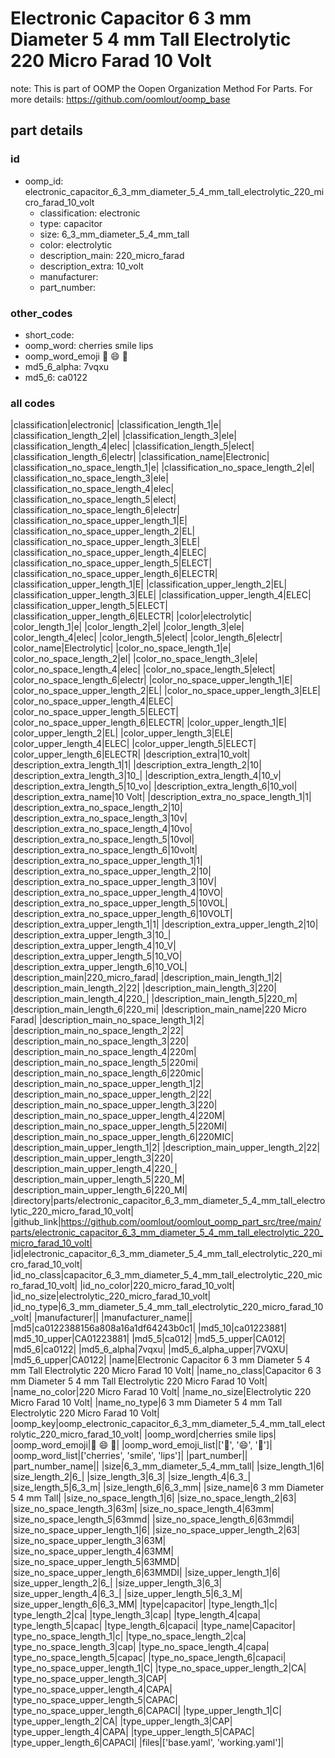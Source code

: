 # Electronic Capacitor 6 3 mm Diameter 5 4 mm Tall Electrolytic 220 Micro Farad 10 Volt  

note: This is part of OOMP the Oopen Organization Method For Parts. For more details: https://github.com/oomlout/oomp_base

##  part details





### id
* oomp_id: electronic_capacitor_6_3_mm_diameter_5_4_mm_tall_electrolytic_220_micro_farad_10_volt
  * classification: electronic
  * type: capacitor
  * size: 6_3_mm_diameter_5_4_mm_tall
  * color: electrolytic
  * description_main: 220_micro_farad
  * description_extra: 10_volt
  * manufacturer: 
  * part_number: 

### other_codes
* short_code: 
* oomp_word: cherries smile lips
* oomp_word_emoji :cherries: :smile: :lips:
* md5_6_alpha: 7vqxu
* md5_6: ca0122

### all codes 
|classification|electronic|
|classification_length_1|e|
|classification_length_2|el|
|classification_length_3|ele|
|classification_length_4|elec|
|classification_length_5|elect|
|classification_length_6|electr|
|classification_name|Electronic|
|classification_no_space_length_1|e|
|classification_no_space_length_2|el|
|classification_no_space_length_3|ele|
|classification_no_space_length_4|elec|
|classification_no_space_length_5|elect|
|classification_no_space_length_6|electr|
|classification_no_space_upper_length_1|E|
|classification_no_space_upper_length_2|EL|
|classification_no_space_upper_length_3|ELE|
|classification_no_space_upper_length_4|ELEC|
|classification_no_space_upper_length_5|ELECT|
|classification_no_space_upper_length_6|ELECTR|
|classification_upper_length_1|E|
|classification_upper_length_2|EL|
|classification_upper_length_3|ELE|
|classification_upper_length_4|ELEC|
|classification_upper_length_5|ELECT|
|classification_upper_length_6|ELECTR|
|color|electrolytic|
|color_length_1|e|
|color_length_2|el|
|color_length_3|ele|
|color_length_4|elec|
|color_length_5|elect|
|color_length_6|electr|
|color_name|Electrolytic|
|color_no_space_length_1|e|
|color_no_space_length_2|el|
|color_no_space_length_3|ele|
|color_no_space_length_4|elec|
|color_no_space_length_5|elect|
|color_no_space_length_6|electr|
|color_no_space_upper_length_1|E|
|color_no_space_upper_length_2|EL|
|color_no_space_upper_length_3|ELE|
|color_no_space_upper_length_4|ELEC|
|color_no_space_upper_length_5|ELECT|
|color_no_space_upper_length_6|ELECTR|
|color_upper_length_1|E|
|color_upper_length_2|EL|
|color_upper_length_3|ELE|
|color_upper_length_4|ELEC|
|color_upper_length_5|ELECT|
|color_upper_length_6|ELECTR|
|description_extra|10_volt|
|description_extra_length_1|1|
|description_extra_length_2|10|
|description_extra_length_3|10_|
|description_extra_length_4|10_v|
|description_extra_length_5|10_vo|
|description_extra_length_6|10_vol|
|description_extra_name|10 Volt|
|description_extra_no_space_length_1|1|
|description_extra_no_space_length_2|10|
|description_extra_no_space_length_3|10v|
|description_extra_no_space_length_4|10vo|
|description_extra_no_space_length_5|10vol|
|description_extra_no_space_length_6|10volt|
|description_extra_no_space_upper_length_1|1|
|description_extra_no_space_upper_length_2|10|
|description_extra_no_space_upper_length_3|10V|
|description_extra_no_space_upper_length_4|10VO|
|description_extra_no_space_upper_length_5|10VOL|
|description_extra_no_space_upper_length_6|10VOLT|
|description_extra_upper_length_1|1|
|description_extra_upper_length_2|10|
|description_extra_upper_length_3|10_|
|description_extra_upper_length_4|10_V|
|description_extra_upper_length_5|10_VO|
|description_extra_upper_length_6|10_VOL|
|description_main|220_micro_farad|
|description_main_length_1|2|
|description_main_length_2|22|
|description_main_length_3|220|
|description_main_length_4|220_|
|description_main_length_5|220_m|
|description_main_length_6|220_mi|
|description_main_name|220 Micro Farad|
|description_main_no_space_length_1|2|
|description_main_no_space_length_2|22|
|description_main_no_space_length_3|220|
|description_main_no_space_length_4|220m|
|description_main_no_space_length_5|220mi|
|description_main_no_space_length_6|220mic|
|description_main_no_space_upper_length_1|2|
|description_main_no_space_upper_length_2|22|
|description_main_no_space_upper_length_3|220|
|description_main_no_space_upper_length_4|220M|
|description_main_no_space_upper_length_5|220MI|
|description_main_no_space_upper_length_6|220MIC|
|description_main_upper_length_1|2|
|description_main_upper_length_2|22|
|description_main_upper_length_3|220|
|description_main_upper_length_4|220_|
|description_main_upper_length_5|220_M|
|description_main_upper_length_6|220_MI|
|directory|parts/electronic_capacitor_6_3_mm_diameter_5_4_mm_tall_electrolytic_220_micro_farad_10_volt|
|github_link|https://github.com/oomlout/oomlout_oomp_part_src/tree/main/parts/electronic_capacitor_6_3_mm_diameter_5_4_mm_tall_electrolytic_220_micro_farad_10_volt|
|id|electronic_capacitor_6_3_mm_diameter_5_4_mm_tall_electrolytic_220_micro_farad_10_volt|
|id_no_class|capacitor_6_3_mm_diameter_5_4_mm_tall_electrolytic_220_micro_farad_10_volt|
|id_no_color|220_micro_farad_10_volt|
|id_no_size|electrolytic_220_micro_farad_10_volt|
|id_no_type|6_3_mm_diameter_5_4_mm_tall_electrolytic_220_micro_farad_10_volt|
|manufacturer||
|manufacturer_name||
|md5|ca0122388156a808a16a1df64243b0c1|
|md5_10|ca01223881|
|md5_10_upper|CA01223881|
|md5_5|ca012|
|md5_5_upper|CA012|
|md5_6|ca0122|
|md5_6_alpha|7vqxu|
|md5_6_alpha_upper|7VQXU|
|md5_6_upper|CA0122|
|name|Electronic Capacitor 6 3 mm Diameter 5 4 mm Tall Electrolytic 220 Micro Farad 10 Volt|
|name_no_class|Capacitor 6 3 mm Diameter 5 4 mm Tall Electrolytic 220 Micro Farad 10 Volt|
|name_no_color|220 Micro Farad 10 Volt|
|name_no_size|Electrolytic 220 Micro Farad 10 Volt|
|name_no_type|6 3 mm Diameter 5 4 mm Tall Electrolytic 220 Micro Farad 10 Volt|
|oomp_key|oomp_electronic_capacitor_6_3_mm_diameter_5_4_mm_tall_electrolytic_220_micro_farad_10_volt|
|oomp_word|cherries smile lips|
|oomp_word_emoji|:cherries: :smile: :lips:|
|oomp_word_emoji_list|[':cherries:', ':smile:', ':lips:']|
|oomp_word_list|['cherries', 'smile', 'lips']|
|part_number||
|part_number_name||
|size|6_3_mm_diameter_5_4_mm_tall|
|size_length_1|6|
|size_length_2|6_|
|size_length_3|6_3|
|size_length_4|6_3_|
|size_length_5|6_3_m|
|size_length_6|6_3_mm|
|size_name|6 3 mm Diameter 5 4 mm Tall|
|size_no_space_length_1|6|
|size_no_space_length_2|63|
|size_no_space_length_3|63m|
|size_no_space_length_4|63mm|
|size_no_space_length_5|63mmd|
|size_no_space_length_6|63mmdi|
|size_no_space_upper_length_1|6|
|size_no_space_upper_length_2|63|
|size_no_space_upper_length_3|63M|
|size_no_space_upper_length_4|63MM|
|size_no_space_upper_length_5|63MMD|
|size_no_space_upper_length_6|63MMDI|
|size_upper_length_1|6|
|size_upper_length_2|6_|
|size_upper_length_3|6_3|
|size_upper_length_4|6_3_|
|size_upper_length_5|6_3_M|
|size_upper_length_6|6_3_MM|
|type|capacitor|
|type_length_1|c|
|type_length_2|ca|
|type_length_3|cap|
|type_length_4|capa|
|type_length_5|capac|
|type_length_6|capaci|
|type_name|Capacitor|
|type_no_space_length_1|c|
|type_no_space_length_2|ca|
|type_no_space_length_3|cap|
|type_no_space_length_4|capa|
|type_no_space_length_5|capac|
|type_no_space_length_6|capaci|
|type_no_space_upper_length_1|C|
|type_no_space_upper_length_2|CA|
|type_no_space_upper_length_3|CAP|
|type_no_space_upper_length_4|CAPA|
|type_no_space_upper_length_5|CAPAC|
|type_no_space_upper_length_6|CAPACI|
|type_upper_length_1|C|
|type_upper_length_2|CA|
|type_upper_length_3|CAP|
|type_upper_length_4|CAPA|
|type_upper_length_5|CAPAC|
|type_upper_length_6|CAPACI|
|files|['base.yaml', 'working.yaml']|
